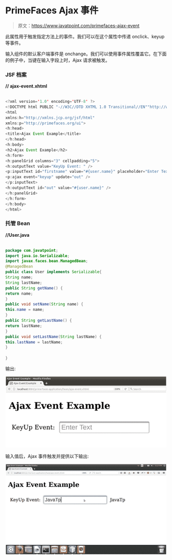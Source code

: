 # PrimeFaces Ajax 事件

> 原文：<https://www.javatpoint.com/primefaces-ajax-event>

此属性用于触发指定方法上的事件。我们可以在这个属性中传递 onclick、keyup 等事件。

输入组件的默认客户端事件是 onchange。我们可以使用事件属性覆盖它。在下面的例子中，当键在输入字段上时，Ajax 请求被触发。

### JSF 档案

**// ajax-event.xhtml**

```java

<?xml version='1.0' encoding='UTF-8' ?>
<!DOCTYPE html PUBLIC "-//W3C//DTD XHTML 1.0 Transitional//EN""http://www.w3.org/TR/xhtml1/DTD/xhtml1-transitional.dtd">
<html 
xmlns:h="http://xmlns.jcp.org/jsf/html"
xmlns:p="http://primefaces.org/ui">
<h:head>
<title>Ajax Event Example</title>
</h:head>
<h:body>
<h2>Ajax Event Example</h2>
<h:form>
<h:panelGrid columns="3" cellpadding="5">
<h:outputText value="KeyUp Event: " />
<p:inputText id="firstname" value="#{user.name}" placeholder="Enter Text">
<p:ajax event="keyup" update="out" />
</p:inputText>
<h:outputText id="out" value="#{user.name}" />
</h:panelGrid>
</h:form>
</h:body>
</html>

```

### 托管 Bean

**//User.java**

```java

package com.javatpoint;
import java.io.Serializable;
import javax.faces.bean.ManagedBean;
@ManagedBean
public class User implements Serializable{
String name;
String lastName;
public String getName() {
return name;
}
public void setName(String name) {
this.name = name;
}   
public String getLastName() {
return lastName;
}
public void setLastName(String lastName) {
this.lastName = lastName;
}

}

```

输出:

![PrimeFaces Event example 1](img/3ba8932db34b9af99a2ee1295e795075.png)

输入值后，Ajax 事件触发并提供以下输出:

![PrimeFaces Event example 2](img/39e9f5b79c92fdecad77b6dba872a8c1.png)